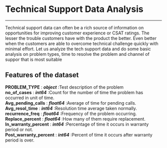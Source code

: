 # Technical Support Data Analysis
-----------------------------------
Technical support data can often be a rich source of information on opportunities for improving customer experience or CSAT ratings. The lesser the trouble customers have with the product the better. Even better when the customers are able to overcome technical challenge quickly with minimal effort. Let us analyze the tech support data and do some basic analysis on problem types, time to resolve the problem and channel of suppor that is most suitable

## Features of the dataset
**PROBLEM_TYPE**  :              ***object***  :Test description of the problem  
**no_of_cases** :                ***int64***  :Count for the number of time the problem has occurred in unit of time.      
**Avg_pending_calls** :        ***float64***  :Average of time for pending calls.  
**Avg_resol_time**  :             ***int64***  :Resolution time average taken normally.  
**recurrence_freq** :          ***float64***  :Frequency of the problem occurring.  
**Replace_percent** :          ***float64***  :How many of them require replacement.  
**In_warranty_percent** :        ***int64***  :Percentage of time it occurs in warranty period or not.  
**Post_warranty_percent** :      ***int64***  :Percent of time it occurs after warranty period is over.  
